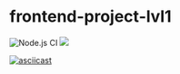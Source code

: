 # frontend-project-lvl1

![Node.js CI](https://github.com/dosandk/frontend-project-lvl1/workflows/Node.js%20CI/badge.svg)
<a href="https://codeclimate.com/github/codeclimate/codeclimate/maintainability"><img src="https://api.codeclimate.com/v1/badges/a99a88d28ad37a79dbf6/maintainability" /></a>

[![asciicast](https://asciinema.org/a/ZQZCctx5XzBKrvxN4UGmfvLMs.svg)](https://asciinema.org/a/ZQZCctx5XzBKrvxN4UGmfvLMs)
